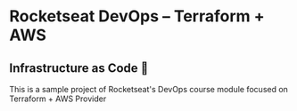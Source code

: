 # Rocketseat DevOps – Terraform + AWS

## Infrastructure as Code 🚀

This is a sample project of Rocketseat's DevOps course module focused on Terraform + AWS Provider
